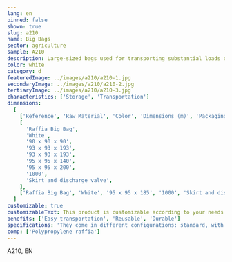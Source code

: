 ```yaml
---
lang: en
pinned: false
shown: true
slug: a210
name: Big Bags
sector: agriculture
sample: A210
description: Large-sized bags used for transporting substantial loads of granulated, aggregate, and/or powder products.
color: white
category: d
featuredImage: ../images/a210/a210-1.jpg
secondaryImage: ../images/a210/a210-2.jpg
tertiaryImage: ../images/a210/a210-3.jpg
characteristics: ['Storage', 'Transportation']
dimensions:
  [
    ['Reference', 'Raw Material', 'Color', 'Dimensions (m)', 'Packaging (units)', 'Specifications'],
    [
      'Raffia Big Bag',
      'White',
      '90 x 90 x 90',
      '93 x 93 x 193',
      '93 x 93 x 193',
      '95 x 95 x 140',
      '95 x 95 x 200',
      '1000',
      'Skirt and discharge valve',
    ],
    ['Raffia Big Bag', 'White', '95 x 95 x 185', '1000', 'Skirt and discharge valve', 'Perforated'],
  ]
customizable: true
customizableText: This product is customizable according to your needs. Contact us for more information.
benefits: ['Easy transportation', 'Reusable', 'Durable']
specifications: 'They come in different configurations: standard, with filling skirt, discharge valve, among others.'
comp: ['Polypropylene raffia']
---
```


A210, EN
